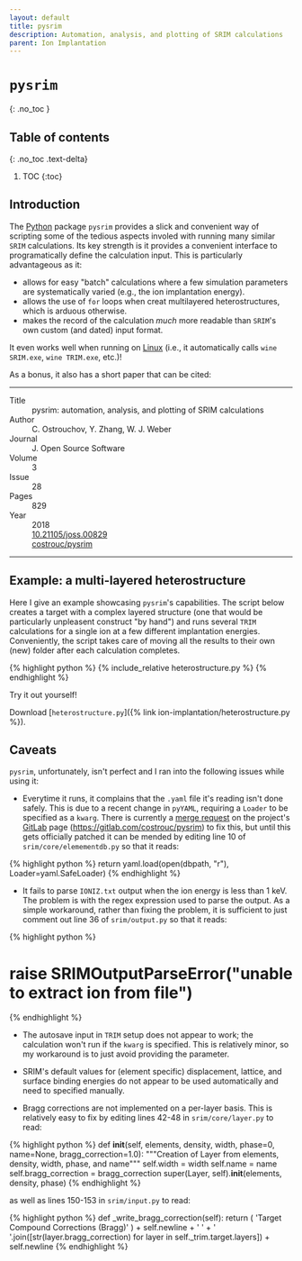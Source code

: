 ```yaml
---
layout: default
title: pysrim
description: Automation, analysis, and plotting of SRIM calculations
parent: Ion Implantation
---
```


# `pysrim`
{: .no_toc }

## Table of contents
{: .no_toc .text-delta}

1. TOC
{:toc}

## Introduction

The [Python] package `pysrim` provides a slick and convenient way of scripting
some of the tedious aspects involed with running many similar `SRIM`
calculations. Its key strength is it provides a convenient interface to 
programatically define the calculation input. This is particularly
advantageous as it:

- allows for easy "batch" calculations where a few simulation parameters are
  systematically varied (e.g., the ion implantation energy).
- allows the use of `for` loops when creat multilayered heterostructures, which
  is arduous otherwise.
- makes the record of the calculation <i>much</i> more readable than `SRIM`'s
  own custom (and dated) input format.

It even works well when running on [Linux]
(i.e., it automatically calls `wine SRIM.exe`, `wine TRIM.exe`, etc.)!

As a bonus, it also has a short paper that can be cited:

---

<dl>
    <dt>Title</dt>
        <dd>pysrim: automation, analysis, and plotting of SRIM calculations</dd>
    <dt>Author</dt>
        <dd>C. Ostrouchov, Y. Zhang, W. J. Weber</dd>
    <dt>Journal</dt>
        <dd>J. Open Source Software</dd>
    <dt>Volume</dt>
        <dd>3</dd>
    <dt>Issue</dt>
        <dd>28</dd>
    <dt>Pages</dt>
        <dd>829</dd>
    <dt>Year</dt>
        <dd>2018</dd>
    <dt><i class="ai ai-doi"></i></dt>
        <dd><a href="https://doi.org/10.21105/joss.00829">10.21105/joss.00829</a></dd>
    <dt><i class="fab fa-gitlab"></i></dt>
        <dd><a href="https://gitlab.com/costrouc/pysrim">costrouc/pysrim</a></dd>
</dl>

---

## Example: a multi-layered heterostructure

Here I give an example showcasing `pysrim`'s capabilities.
The script below creates a target with a complex layered structure
(one that would be particularly unpleasent construct "by hand")
and runs several `TRIM` calculations for a single ion at
a few different implantation energies.
Conveniently, the script takes care of moving all the results to
their own (new) folder after each calculation completes.

{% highlight python %}
{% include_relative heterostructure.py %}
{% endhighlight %}

Try it out yourself!

Download [`heterostructure.py`]({% link ion-implantation/heterostructure.py %}).

## Caveats

`pysrim`, unfortunately, isn't perfect and I ran into the following issues while
using it:

- Everytime it runs, it complains that the `.yaml` file it's reading isn't done
  safely. This is due to a recent change in `pyYAML`, requiring a `Loader` to be
  specified as a `kwarg`. There is currently a
  [merge request](https://gitlab.com/costrouc/pysrim/-/merge_requests/4) on the
  project's [GitLab] page (<https://gitlab.com/costrouc/pysrim>) to fix this,
  but until this gets officially patched it can be mended by editing line 10 of
  `srim/core/elemementdb.py` so that it reads:

{% highlight python %}
return yaml.load(open(dbpath, "r"), Loader=yaml.SafeLoader)
{% endhighlight %}

- It fails to parse `IONIZ.txt` output when the ion energy is less than 1 keV.
  The problem is with the regex expression used to parse the output. As a simple
  workaround, rather than fixing the problem, it is sufficient to just comment
  out line 36 of `srim/output.py` so that it reads:

{% highlight python %}
# raise SRIMOutputParseError("unable to extract ion from file")
{% endhighlight %}

- The autosave input in `TRIM` setup does not appear to work; the calculation
  won't run if the `kwarg` is specified. This is relatively minor, so my
  workaround is to just avoid providing the parameter.

- SRIM's default values for (element specific) displacement, lattice, and
  surface binding energies do not appear to be used automatically and need to
  specified manually.

- Bragg corrections are not implemented on a per-layer basis. This is relatively
  easy to fix by editing lines 42-48 in `srim/core/layer.py` to read:

{% highlight python %}
    def __init__(self, elements, density, width, phase=0, name=None, bragg_correction=1.0):
        """Creation of Layer from elements, density, width, phase, and
name"""
        self.width = width
        self.name = name
        self.bragg_correction = bragg_correction
        super(Layer, self).__init__(elements, density, phase)
{% endhighlight %}

  as well as lines 150-153 in `srim/input.py` to read:

{% highlight python %}
    def _write_bragg_correction(self):
        return (
            'Target Compound Corrections (Bragg)'
        ) + self.newline + ' ' + ' '.join([str(layer.bragg_correction) for layer in self._trim.target.layers]) + self.newline
{% endhighlight %}

[Python]: https://www.python.org/
[Linux]: https://en.wikipedia.org/wiki/Linux
[GitLab]: https://about.gitlab.com/
